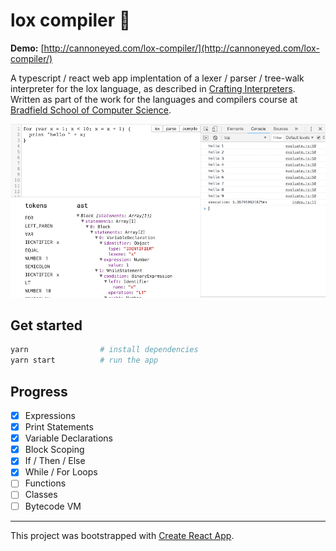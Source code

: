 # lox compiler 🍣

**Demo:** [http://cannoneyed.com/lox-compiler/](http://cannoneyed.com/lox-compiler/)

A typescript / react web app implentation of a lexer / parser / tree-walk
interpreter for the lox language, as described in [Crafting
Interpreters](http://craftinginterpreters.com/). Written as part of the work for
the languages and compilers course at [Bradfield School of Computer
Science](https://bradfieldcs.com/).

![screenshot](./screenshot.png)

## Get started

```bash
yarn                # install dependencies
yarn start          # run the app
```

## Progress

- [x] Expressions
- [x] Print Statements
- [x] Variable Declarations
- [x] Block Scoping
- [x] If / Then / Else
- [x] While / For Loops
- [ ] Functions
- [ ] Classes
- [ ] Bytecode VM

<hr />

This project was bootstrapped with [Create React App](https://github.com/facebookincubator/create-react-app).
